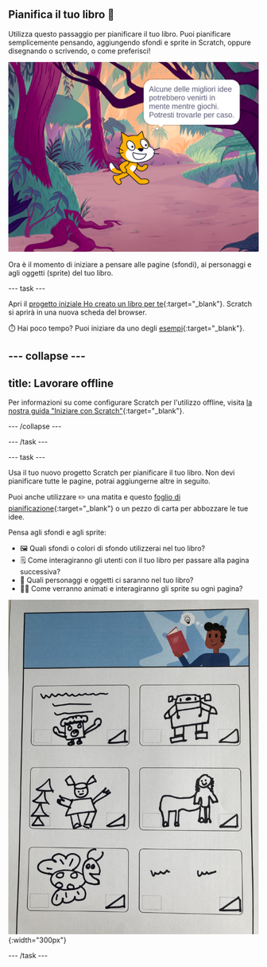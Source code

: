 ## Pianifica il tuo libro 📔

Utilizza questo passaggio per pianificare il tuo libro. Puoi pianificare semplicemente pensando, aggiungendo sfondi e sprite in Scratch, oppure disegnando o scrivendo, o come preferisci!

![Lo sfondo mostra uno sprite che pensa, "Alcune delle idee migliori nascono giocando. Troverai buone idee casualmente."](images/best-ideas.png)

Ora è il momento di iniziare a pensare alle pagine (sfondi), ai personaggi e agli oggetti (sprite) del tuo libro.

--- task ---

Apri il [progetto iniziale Ho creato un libro per te](https://scratch.mit.edu/projects/582223042/editor){:target="_blank"}. Scratch si aprirà in una nuova scheda del browser.

⏱️ Hai poco tempo? Puoi iniziare da uno degli [esempi](https://scratch.mit.edu/studios/29082370){:target="_blank"}.

--- collapse ---
---
title: Lavorare offline
---

Per informazioni su come configurare Scratch per l'utilizzo offline, visita [la nostra guida "Iniziare con Scratch"](https://projects.raspberrypi.org/en/projects/getting-started-scratch){:target="_blank"}.

--- /collapse ---

--- /task ---

--- task ---

Usa il tuo nuovo progetto Scratch per pianificare il tuo libro. Non devi pianificare tutte le pagine, potrai aggiungerne altre in seguito.

Puoi anche utilizzare ✏️ una matita e questo [foglio di pianificazione](resources/i-made-a-book-worksheet.pdf){:target="_blank"} o un pezzo di carta per abbozzare le tue idee.

Pensa agli sfondi e agli sprite:
- 🖼️ Quali sfondi o colori di sfondo utilizzerai nel tuo libro?
- 🗒️ Come interagiranno gli utenti con il tuo libro per passare alla pagina successiva?
- 🦁 Quali personaggi e oggetti ci saranno nel tuo libro?
- 🏃‍♀️ Come verranno animati e interagiranno gli sprite su ogni pagina?

![Un esempio della scheda di pianificazione scaricabile compilata da un bambino. I disegni fatti a mano riempiono i sei riquadri della pagina.](images/design-example.jpg){:width="300px"}

--- /task ---
